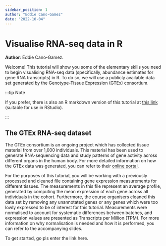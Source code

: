 ```yaml
---
sidebar_position: 1
author: "Eddie Cano-Gamez"
date: "2022-10-04"
---
```


# Visualise RNA-seq data in R

**Author**: Eddie Cano-Gamez.

Welcome!  This tutorial will show you some of the elementary skills you need to begin visualising RNA-seq
data (specifically, abundance estimates for gene RNA transcripts) in R. To do so, we will use a
publicly available data set generated by the Genotype-Tissue Expression (GTEx) consortium.

:::tip Note

If you prefer, there is also an R markdown version of this tutorial at [this
link](resources/Data-visualisation-practical_GTEx.Rmd) (suitable for use in RStudio).

:::

## The GTEx RNA-seq dataset

The GTEx consortium is an ongoing project which has collected tissue material from over 1,000
individuals. This material has been used to generate RNA-sequencing data and study patterns of gene
activity across different organs in the human body. For more detailed information on how the GTEx
data was generated, you can refer to their [online portal](https://gtexportal.org/home/).

For the purposes of this tutorial, you will be working with a previously processed and cleaned file
containing gene expression measurements for different tissues. The measurements in this file
represent an average profile, generated by computing the mean expression of each gene across all
individuals in the cohort. Furthermore, the course organisers cleaned this data set by removing any
unannotated genes or any genes which were too lowly expressed to be of interest for this tutorial.
Measurements were normalised to account for systematic differences between batches, and expression
values are presented as Transcripts per Million (TPM). For more information on why normalisation is
needed and how it is performed, you can refer to the accompanying slides.

To get started, go pls enter the link here.